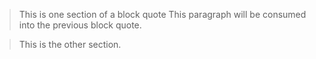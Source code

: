> This is one section of a block quote
This paragraph will be consumed into the previous block quote.

> This is the other section.
